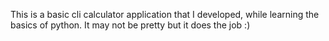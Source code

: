 This is a basic cli calculator application that I developed, while learning the basics of python.
It may not be pretty but it does the job :)
